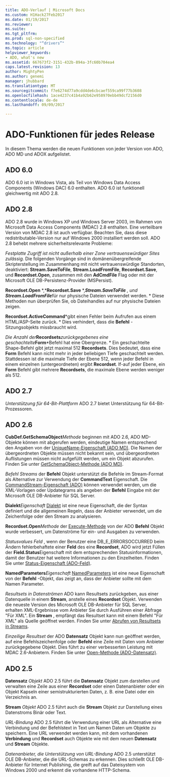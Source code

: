 ```yaml
---
title: ADO-Verlauf | Microsoft Docs
ms.custom: H1Hack27Feb2017
ms.date: 01/19/2017
ms.reviewer: 
ms.suite: 
ms.tgt_pltfrm: 
ms.prod: sql-non-specified
ms.technology: "“drivers”"
ms.topic: article
helpviewer_keywords:
- ADO, what's new
ms.assetid: 667673f2-3151-432b-894a-3fc60b704ea4
caps.latest.revision: 13
author: MightyPen
ms.author: genemi
manager: jhubbard
ms.translationtype: MT
ms.sourcegitcommit: f7e6274d77a9cdd4de6cbcaef559ca99f77b3608
ms.openlocfilehash: 1ace4237c41b4a92b62e958970ebb49dcf2156d0
ms.contentlocale: de-de
ms.lasthandoff: 09/09/2017

---
```

# <a name="ado-features-for-each-release"></a>ADO-Funktionen für jedes Release
In diesem Thema werden die neuen Funktionen von jeder Version von ADO, ADO MD und ADOX aufgelistet.

## <a name="ado-60"></a>ADO 6.0
 ADO 6.0 ist in Windows Vista, als Teil von Windows Data Access Components (Windows DAC) 6.0 enthalten. ADO 6.0 ist funktionell gleichwertig mit ADO 2.8.

## <a name="ado-28"></a>ADO 2.8
 ADO 2.8 wurde in Windows XP und Windows Server 2003, im Rahmen von Microsoft Data Access Components (MDAC) 2.8 enthalten. Eine verteilbare Version von MDAC 2.8 ist auch verfügbar. Beachten Sie, dass diese redistributable-Version nur auf Windows 2000 installiert werden soll. ADO 2.8 behebt mehrere sicherheitsrelevante Probleme:

 *Festplatte Zugriff ist nicht außerhalb einer Zone vertrauenswürdiger Sites zulässig.*
Die folgenden Vorgänge sind in domänenübergreifende Skripterstellung im Zusammenhang mit nicht vertrauenswürdige Standorten, deaktiviert: **Stream.SaveToFile**, **Stream.LoadFromFile**, **Recordset.Save**, und **Recordset.Open**, zusammen mit den **AdCmdFile** Flag oder mit der Microsoft OLE DB-Persistenz-Provider (MSPersist).

 **Recordset.Open** *,***Recordset.Save** *,***Stream.SaveToFile** *, und* **Stream.LoadFromFile***für nur physische Dateien verwendet werden.        *
Diese Methoden nun überprüfen Sie, ob Dateihandles auf nur physische Dateien zeigen.

 **Recordset.ActiveCommand***gibt einen Fehler beim Aufrufen aus einem HTML/ASP-Seite zurück.  *
Dies verhindert, dass die **Befehl** -Sitzungsobjekts missbraucht wird.

 *Die Anzahl der***Recordsets***zurückgegebenes eine geschachtelte***Form***Befehl hat eine Obergrenze.        *
Ein geschachtelte Shape-Befehl gibt jetzt maximal 512 **Recordsets**. Dies bedeutet, dass eine **Form** Befehl kann nicht mehr in jeder beliebigen Tiefe geschachtelt werden. Stattdessen ist die maximale Tiefe der Ebene 512, wenn jeder Befehl in einem einzelnen (untergeordneten) ergibt **Recordset**. If-auf jeder Ebene, ein **Form** Befehl gibt mehrere **Recordsets**, die maximale Ebene werden weniger als 512.

## <a name="ado-27"></a>ADO 2.7
 *Unterstützung für 64-Bit-Plattform* ADO 2.7 bietet Unterstützung für 64-Bit-Prozessoren.

## <a name="ado-26"></a>ADO 2.6
 **CubDef.GetSchemaObject***Methode* beginnen mit ADO 2.6, ADO MD-Objekte können mit abgerufen werden, eindeutige Namen entsprechend den Angaben von der [UniqueName-Eigenschaft (ADO MD)](../../ado/reference/ado-md-api/uniquename-property-ado-md.md).   Die Namen der übergeordneten Objekte müssen nicht bekannt sein, und übergeordneten Auflistungen müssen nicht aufgefüllt werden, um ein Objekt abzurufen. Finden Sie unter [GetSchemaObject-Methode (ADO MD)](../../ado/reference/ado-md-api/getschemaobject-method-ado-md.md).

 *Befehl Streams* der **Befehl** Objekt unterstützt die Befehle im Stream-Format als Alternative zur Verwendung der **CommandText** Eigenschaft. Die [CommandStream-Eigenschaft (ADO)](../../ado/reference/ado-api/commandstream-property-ado.md) können verwendet werden, um die XML-Vorlagen oder Updategrams als angeben der **Befehl** Eingabe mit der Microsoft OLE DB-Anbieter für SQL Server.

 **Dialekt***Eigenschaft* [Dialekt](../../ado/reference/ado-api/dialect-property.md) ist eine neue Eigenschaft, die der Syntax definiert und die allgemeinen Regeln, dass der Anbieter verwendet, um die Zeichenfolge oder den Stream zu analysieren.  

 **Recordset.Open***Methode* der [Execute-Methode](../../ado/reference/ado-api/execute-method-ado-command.md) von der ADO **Befehl** Objekt wurde verbessert, um Datenströme für ein- und Ausgaben zu verwenden.  

 *Statusvalues Feld* , wenn der Benutzer eine DB_E_ERRORSOCCURRED beim Ändern fehlerbehaftete einer **Feld** des eine **Recordset**, ADO wird jetzt Füllen der **Field.Status**Eigenschaft mit dem entsprechenden Statusinformationen, damit der Benutzer hat weitere Informationen zu den Einzelheiten. Finden Sie unter [Status-Eigenschaft (ADO-Feld)](../../ado/reference/ado-api/status-property-ado-field.md).

 **NamedParameters***Eigenschaft* [NamedParameters](../../ado/reference/ado-api/namedparameters-property-ado.md) ist eine neue Eigenschaft von der **Befehl** -Objekt, das zeigt an, dass der Anbieter sollte mit dem Namen Parameter.  

 *Resultsets in Datenströmen* ADO kann Resultsets zurückgeben, aus einer Datenquelle in einem **Stream**, anstelle eines **Recordset** Objekt. Verwenden die neueste Version des Microsoft OLE DB-Anbieter für SQL Server, erhalten XML-Ergebnisse vom Anbieter Sie durch Ausführen einer Abfrage "Für XML". Ein **Stream** , empfängt das Resultset kann mit einem Befehl "Für XML" als Quelle geöffnet werden. Finden Sie unter [Abrufen von Resultsets in Streams](../../ado/guide/data/retrieving-resultsets-into-streams.md).

 *Einzeilige Resultset* der ADO **Datensatz** Objekt kann nun geöffnet werden, auf eine Befehlszeichenfolge oder **Befehl** eine Zeile mit Daten vom Anbieter zurückgegebene Objekt. Dies führt zu einer verbesserten Leistung mit MDAC 2.6-Anbietern. Finden Sie unter [Open-Methode (ADO-Datensatz)](../../ado/reference/ado-api/open-method-ado-record.md).

## <a name="ado-25"></a>ADO 2.5
 **Datensatz** *Objekt* ADO 2.5 führt die **Datensatz** Objekt zum darstellen und verwalten eine Zeile aus einer **Recordset** oder einen Datenanbieter oder ein Objekt Kapseln einer semistrukturierten Daten, z. B. eine Datei oder ein Verzeichnis an.

 **Stream** *Objekt* ADO 2.5 führt auch die **Stream** Objekt zur Darstellung eines Datenstroms Binär oder Text.

 *URL-Bindung* ADO 2.5 führt die Verwendung einer URL als Alternative eine Verbindung und der Befehlstext in Text um Namen Daten um Objekte zu speichern. Eine URL verwendet werden kann, mit dem vorhandenen **Verbindung** und **Recordset** auch Objekte wie mit dem neuen **Datensatz** und **Stream** Objekte.

 *Datenanbieter, die Unterstützung von URL-Bindung* ADO 2.5 unterstützt OLE DB-Anbieter, die die URL-Schemas zu erkennen. Dies schließt OLE DB-Anbieter für Internet Publishing, die greift auf das Dateisystem von Windows 2000 und erkennt die vorhandene HTTP-Schema.

